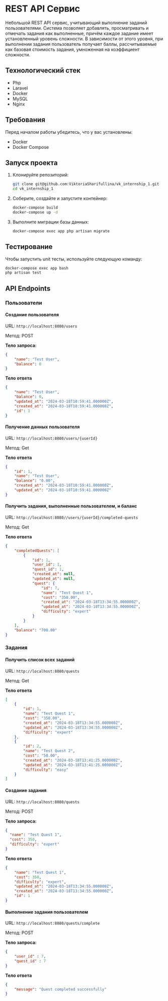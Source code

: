 # REST API Сервис

Небольшой REST API сервис, учитывающий выполнение заданий пользователями. Система позволяет добавлять, просматривать и отмечать задания как выполненные, причём каждое задание имеет установленный уровень сложности. В зависимости от этого уровня, при выполнении задания пользователь получает баллы, рассчитываемые как базовая стоимость задания, умноженная на коэффициент сложности.

## Технологический стек

- Php
- Laravel
- Docker
- MySQL
- Nginx

## Требования

Перед началом работы убедитесь, что у вас установлены:

- Docker
- Docker Compose

## Запуск проекта

1. Клонируйте репозиторий:
   ```bash
   git clone git@github.com:ViktoriaSharifullina/vk_internship_1.git
   cd vk_internship_1

2. Соберите, создайте и запустите контейнер:
   ```bash
   docker-compose build
   docker-compose up -d

3. Выполните миграции базы данных:
   ```bash
   docker-compose exec app php artisan migrate
   
## Тестирование
Чтобы запустить unit тесты, используйте следующую команду:
  ```bash
  docker-compose exec app bash
  php artisan test
```
## API Endpoints
### Пользователи
#### Создание пользователя
URL: `http://localhost:8080/users`

Метод: POST

**Тело запроса:**
```json
{
    "name": "Test User",
    "balance": 0
}
```
**Тело ответа**
```json
{
    "name": "Test User",
    "balance": 0,
    "updated_at": "2024-03-18T10:59:41.000000Z",
    "created_at": "2024-03-18T10:59:41.000000Z",
    "id": 1
}
```

#### Получение данных пользователя
URL: `http://localhost:8080/users/{userId}`

Метод: Get

**Тело ответа**
```json
{
    "id": 1,
    "name": "Test User",
    "balance": "0.00",
    "created_at": "2024-03-18T10:59:41.000000Z",
    "updated_at": "2024-03-18T10:59:41.000000Z"
}
```

#### Получить задания, выполненные пользователем, и баланс
URL: `http://localhost:8080//users/{userId}/completed-quests`

Метод: Get

**Тело ответа**
```json
{
    "completedQuests": [
        {
            "id": 1,
            "user_id": 1,
            "quest_id": 1,
            "created_at": null,
            "updated_at": null,
            "quest": {
                "id": 7,
                "name": "Test Quest 1",
                "cost": "350.00",
                "created_at": "2024-03-18T13:34:55.000000Z",
                "updated_at": "2024-03-18T13:34:55.000000Z",
                "difficulty": "expert"
            }
        }
    ],
    "balance": "700.00"
}
```

### Задания

#### Получить список всех заданий
URL: `http://localhost:8080/quests`

Метод: Get

**Тело ответа**
```json
[
    {
        "id": 1,
        "name": "Test Quest 1",
        "cost": "350.00",
        "created_at": "2024-03-18T13:34:55.000000Z",
        "updated_at": "2024-03-18T13:34:55.000000Z",
        "difficulty": "expert"
    },
    {
        "id": 2,
        "name": "Test Quest 2",
        "cost": "50.00",
        "created_at": "2024-03-18T13:41:25.000000Z",
        "updated_at": "2024-03-18T13:41:25.000000Z",
        "difficulty": "easy"
    }
]
```

#### Создание задания
URL: `http://localhost:8080/quests`

Метод: POST

**Тело запроса:**
```json
{
  "name": "Test Quest 1",
  "cost": 350,
  "difficulty": "expert"
}
```
**Тело ответа**
```json
{
    "name": "Test Quest 1",
    "cost": 350,
    "difficulty": "expert",
    "updated_at": "2024-03-18T13:34:55.000000Z",
    "created_at": "2024-03-18T13:34:55.000000Z",
    "id": 1
}
```

#### Выполнение задания пользователем
URL: `http://localhost:8080/quests/complete`

Метод: POST

**Тело запроса:**
```json
{
    "user_id" : 7,
    "quest_id" : 7
}
```
**Тело ответа**
```json
{
    "message": "Quest completed successfully"
}
```


